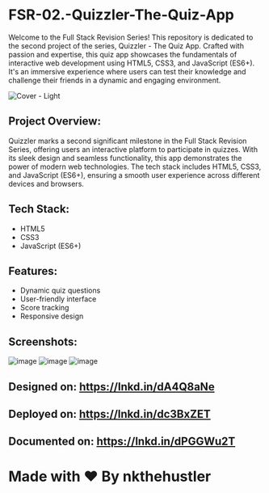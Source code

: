 # FSR-02.-Quizzler-The-Quiz-App

Welcome to the Full Stack Revision Series! This repository is dedicated to the second project of the series, Quizzler - The Quiz App. Crafted with passion and expertise, this quiz app showcases the fundamentals of interactive web development using HTML5, CSS3, and JavaScript (ES6+). It's an immersive experience where users can test their knowledge and challenge their friends in a dynamic and engaging environment.

![Cover - Light](https://github.com/nkthehustler/FSR-02.-Quizzler-The-Quiz-App/assets/66864065/691eb66f-7605-4762-838b-9930e23ca259)

## Project Overview:
Quizzler marks a second significant milestone in the Full Stack Revision Series, offering users an interactive platform to participate in quizzes. With its sleek design and seamless functionality, this app demonstrates the power of modern web technologies. The tech stack includes HTML5, CSS3, and JavaScript (ES6+), ensuring a smooth user experience across different devices and browsers.

## Tech Stack:
- HTML5
- CSS3
- JavaScript (ES6+)

## Features:
- Dynamic quiz questions
- User-friendly interface
- Score tracking
- Responsive design

## Screenshots:
![image](https://github.com/nkthehustler/FSR-02.-Quizzler-The-Quiz-App/assets/66864065/995e0701-2c90-4547-80b7-624a212a64cb)
![image](https://github.com/nkthehustler/FSR-02.-Quizzler-The-Quiz-App/assets/66864065/90bb3054-03de-4715-96f4-ce33ce3fe8c3)
![image](https://github.com/nkthehustler/FSR-02.-Quizzler-The-Quiz-App/assets/66864065/be50698e-cccf-4c4d-ada0-80778280a89a)

## Designed on: https://lnkd.in/dA4Q8aNe
## Deployed on: https://lnkd.in/dc3BxZET
## Documented on: https://lnkd.in/dPGGWu2T

# Made with ❤ By nkthehustler
